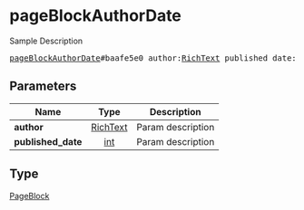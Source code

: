 # pageBlockAuthorDate

Sample Description

<pre>
<a href="../constructor/pageBlockAuthorDate.md">pageBlockAuthorDate</a>#baafe5e0 author:<a href="../type/RichText.md">RichText</a> published_date:<a href="../type/int.md">int</a> = <a href="../type/PageBlock.md">PageBlock</a>;
</pre>
## Parameters

| Name | Type | Description |
|------|:----:|-------------|
| **author** | <a href="../type/RichText.md">RichText</a> | Param description |
| **published_date** | <a href="../type/int.md">int</a> | Param description |

## Type

<a href="../type/PageBlock.md">PageBlock</a>
